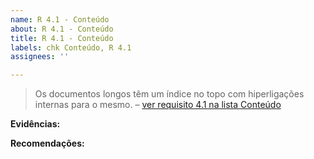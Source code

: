 ```yaml
---
name: R 4.1 - Conteúdo
about: R 4.1 - Conteúdo
title: R 4.1 - Conteúdo
labels: chk Conteúdo, R 4.1
assignees: ''

---
```


> Os documentos longos têm um índice no topo com hiperligações internas para o mesmo. 
> – [ver requisito 4.1 na lista Conteúdo](https://amagovpt.github.io/kit-selo/checklists/checklist-conteudo#n41)

**Evidências:**

 **Recomendações:**

